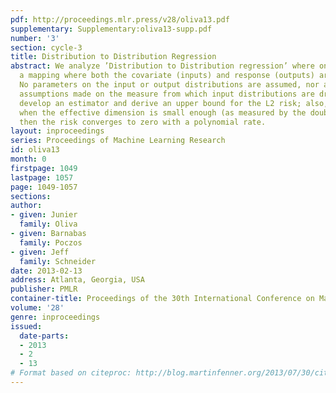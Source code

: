 ```yaml
---
pdf: http://proceedings.mlr.press/v28/oliva13.pdf
supplementary: Supplementary:oliva13-supp.pdf
number: '3'
section: cycle-3
title: Distribution to Distribution Regression
abstract: We analyze ’Distribution to Distribution regression’ where one is regressing
  a mapping where both the covariate (inputs) and response (outputs) are distributions.
  No parameters on the input or output distributions are assumed, nor are any strong
  assumptions made on the measure from which input distributions are drawn from. We
  develop an estimator and derive an upper bound for the L2 risk; also, we show that
  when the effective dimension is small enough (as measured by the doubling dimension),
  then the risk converges to zero with a polynomial rate.
layout: inproceedings
series: Proceedings of Machine Learning Research
id: oliva13
month: 0
firstpage: 1049
lastpage: 1057
page: 1049-1057
sections: 
author:
- given: Junier
  family: Oliva
- given: Barnabas
  family: Poczos
- given: Jeff
  family: Schneider
date: 2013-02-13
address: Atlanta, Georgia, USA
publisher: PMLR
container-title: Proceedings of the 30th International Conference on Machine Learning
volume: '28'
genre: inproceedings
issued:
  date-parts:
  - 2013
  - 2
  - 13
# Format based on citeproc: http://blog.martinfenner.org/2013/07/30/citeproc-yaml-for-bibliographies/
---
```

